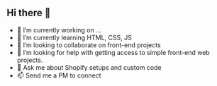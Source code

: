 ## Hi there 👋

- 🔭 I’m currently working on ...
- 🌱 I’m currently learning HTML, CSS, JS
- 👯 I’m looking to collaborate on front-end projects
- 🤔 I’m looking for help with getting access to simple front-end web projects.
- 💬 Ask me about Shopify setups and custom code
- 📫 Send me a PM to connect
